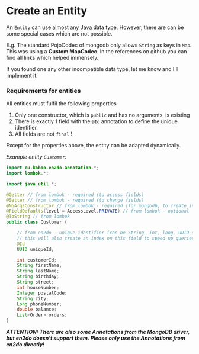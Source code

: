 # Create an Entity

An `Entity` can use almost any Java data type. However, there are can be some special cases which are not possible.&#x20;

E.g. The standard PojoCodec of mongodb only allows `String` as keys in `Map`. This was using a **Custom MapCodec**. In the references on github you can find all links which helped immensely.

If you found one any other incompatible data type, let me know and I'll implement it.

### Requirements for entities

All entities must fulfil the following properties

1. Only one constructor, which is `public` and has no arguments, is existing
2. There is exactly 1 field with the `@Id` annotation to define the unique identifier.
3. All fields are not `final` !

Except for the properties above, the entity can be adapted dynamically.

_Example entity `Customer`:_

```java
import eu.koboo.en2do.annotation.*;
import lombok.*;

import java.util.*;

@Getter // from lombok - required (to access fields)
@Setter // from lombok - required (to change fields)
@NoArgsConstructor // from lombok - required (for mongodb, to create instances)
@FieldDefaults(level = AccessLevel.PRIVATE) // from lombok - optional
@ToString // from lombok
public class Customer {

    // from en2do - unique identifier (can be String, int, long, UUID or any object)
    // this will also create an index on this field to speed up queries on the unique identifier
    @Id
    UUID uniqueId;

    int customerId;
    String firstName;
    String lastName;
    String birthday;
    String street;
    int houseNumber;
    Integer postalCode;
    String city;
    Long phoneNumber;
    double balance;
    List<Order> orders;
}
```

_**ATTENTION: There are also some Annotations from the MongoDB driver, but en2do doesn't support them. Please only use the Annotations from en2do directly!**_
